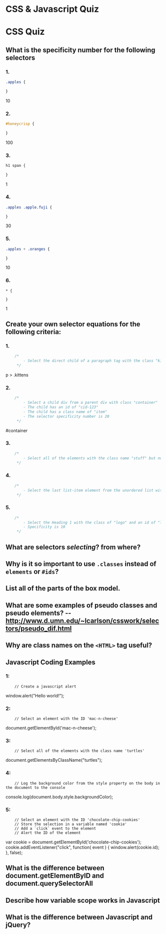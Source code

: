 # CSS & Javascript Quiz

# CSS Quiz

## What is the specificity number for the following selectors

### 1. 
```CSS
.apples {
    
}
```
10

### 2. 
```CSS
#honeycrisp {
    
}
```
100

### 3. 
```CSS
h1 span {
    
}
```
1

### 4. 
```CSS
.apples .apple.fuji {
    
}
```
30

### 5. 
```CSS
.apples + .oranges {
    
}
```
10

### 6.
```
* {
    
}
```
1

## Create your own selector equations for the following criteria:

### 1. 
```css
    /*
        - Select the direct child of a paragraph tag with the class "kittens"
     */
```
p > .kittens

### 2. 
```css
    /*
        - Select a child div from a parent div with class "container"
        - The child has an id of "cid-123"
        - The child has a class name of "item"
        - The selector specificity number is 20
     */
```
#container

### 3. 
```css
    /*
        - Select all of the elements with the class name "stuff" but not with the class name "blah"
     */
```

### 4. 
```css
    /*
        - Select the last list-item element from the unordered list with the class name "posts"
     */
```

### 5. 
```css
    /*
        - Select the Heading 1 with the class of "logo" and an id of "logo"
        - Specificity is 10
     */
```

## What are selectors *selecting*? from where?
## Why is it so important to use `.classes` instead of `elements` or `#ids`?
## List all of the parts of the box model.
## What are some examples of pseudo classes and pseudo elements? -- http://www.d.umn.edu/~lcarlson/csswork/selectors/pseudo_dif.html
## Why are class names on the `<HTML>` tag useful?


## Javascript Coding Examples

### 1: 
```JS
    // Create a javascript alert
```
window.alert("Hello world!");

### 2: 
```JS
    // Select an element with the ID 'mac-n-cheese'
```
document.getElementById('mac-n-cheese');

### 3: 
```JS
    // Select all of the elements with the class name 'turtles'
```
document.getElementsByClassName("turtles");

### 4: 
```JS
    // Log the background color from the style property on the body in the document to the console
```
console.log(document.body.style.backgroundColor);

### 5: 
```JS
    // Select an element with the ID 'chocolate-chip-cookies'
    // Store the selection in a variable named 'cookie'
    // Add a `click` event to the element
    // Alert the ID of the element
```
var cookie = document.getElementById('chocolate-chip-cookies');
cookie.addEventListener("click", function( event ) {
    window.alert(cookie.id);
  }, false);

## What is the difference between document.getElementByID and document.querySelectorAll

## Describe how variable scope works in Javascript
## What is the difference between Javascript and jQuery?
